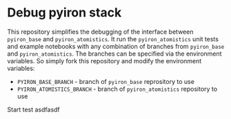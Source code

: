 # Debug pyiron stack 
This repository simplifies the debugging of the interface between `pyiron_base` and `pyiron_atomistics`. It run the `pyiron_atomistics` unit tests and example notebooks with any combination of branches from `pyiron_base` and `pyiron_atomistics`. The branches can be specified via the environment variables. So simply fork this repository and modify the environment variables:

* `PYIRON_BASE_BRANCH` - branch of `pyiron_base` reprository to use
* `PYIRON_ATOMISTICS_BRANCH` - branch of `pyiron_atomistics` repository to use

Start test
asdfasdf
